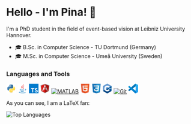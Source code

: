 # Hello - I'm Pina! 👋

I'm a PhD student in the field of event-based vision at Leibniz University Hannover.  

- 🎓 B.Sc. in Computer Science - TU Dortmund (Germany)
- 🎓 M.Sc. in Computer Science - Umeå University (Sweden)

### Languages and Tools
<a href="https://www.python.org" target="_blank"><img alt="Python" width="26px" src="https://raw.githubusercontent.com/devicons/devicon/master/icons/python/python-original.svg"/></a>
<a href="https://www.java.com/" target="_blank"><img alt="Java" width="26px" src="https://raw.githubusercontent.com/devicons/devicon/master/icons/java/java-original.svg"/></a>
<a href="https://www.typescriptlang.org/" target="_blank"><img alt="TypeScript" width="26px" src="https://raw.githubusercontent.com/devicons/devicon/master/icons/typescript/typescript-original.svg"/></a>
<a href="https://angular.io/" target="_blank"><img alt="Angular" width="26px" src="https://raw.githubusercontent.com/devicons/devicon/master/icons/angularjs/angularjs-original.svg"/></a>
<a href="https://www.mathworks.com/products/matlab.html" target="_blank"><img alt="MATLAB" width="26px" src="https://upload.wikimedia.org/wikipedia/commons/2/21/Matlab_Logo.png" /></a>
<a href="https://developer.mozilla.org/en-US/docs/Web/HTML" target="_blank"><img alt="HTML5" width="26px" src="https://raw.githubusercontent.com/devicons/devicon/master/icons/html5/html5-original.svg"/></a>
<a href="https://developer.mozilla.org/en-US/docs/Web/CSS" target="_blank"><img alt="CSS3" width="26px" src="https://raw.githubusercontent.com/devicons/devicon/master/icons/css3/css3-original.svg"/></a>
<a href="https://www.cplusplus.com" target="_blank"><img alt="C++" width="26px" src="https://raw.githubusercontent.com/devicons/devicon/master/icons/cplusplus/cplusplus-original.svg"/></a>
<a href="https://git-scm.com/" target="_blank"><img alt="Git" width="26px" src="https://www.vectorlogo.zone/logos/git-scm/git-scm-icon.svg"/></a>
<a href="https://code.visualstudio.com/" target="_blank"><img alt="VS Code" width="26px" src="https://raw.githubusercontent.com/devicons/devicon/master/icons/vscode/vscode-original.svg"/></a>


As you can see, I am a LaTeX fan:

![Top Languages](https://github-readme-stats.vercel.app/api/top-langs/?username=pina-cola&layout=compact&theme=dark)


